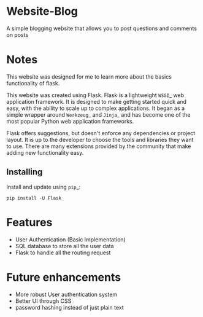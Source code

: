 # Website-Blog

A simple blogging website that allows you to post questions and comments on posts

# Notes

This website was designed for me to learn more about the basics functionality of flask.

This website was created using Flask. Flask is a lightweight `WSGI`_ web application framework. It is designed
to make getting started quick and easy, with the ability to scale up to
complex applications. It began as a simple wrapper around `Werkzeug`_
and `Jinja`_ and has become one of the most popular Python web
application frameworks.

Flask offers suggestions, but doesn't enforce any dependencies or
project layout. It is up to the developer to choose the tools and
libraries they want to use. There are many extensions provided by the
community that make adding new functionality easy.


Installing
----------

Install and update using `pip`_:

    pip install -U Flask
    
    
# Features

* User Authentication (Basic Implementation)
* SQL database to store all the user data
* Flask to handle all the routing request

# Future enhancements

* More robust User authentication system
* Better UI through CSS
* password hashing instead of just plain text
